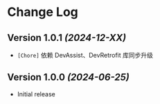 Change Log
==========

Version 1.0.1 *(2024-12-XX)*
----------------------------

* `[Chore]` 依赖 DevAssist、DevRetrofit 库同步升级

Version 1.0.0 *(2024-06-25)*
----------------------------

* Initial release
